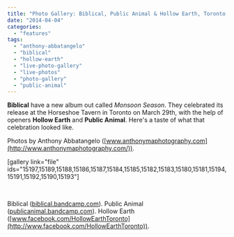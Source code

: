 ```yaml
---
title: "Photo Gallery: Biblical, Public Animal & Hollow Earth, Toronto, March 29, 2014"
date: "2014-04-04"
categories: 
  - "features"
tags: 
  - "anthony-abbatangelo"
  - "biblical"
  - "hollow-earth"
  - "live-photo-gallery"
  - "live-photos"
  - "photo-gallery"
  - "public-animal"
---
```


**Biblical** have a new album out called _Monsoon Season_. They celebrated its release at the Horseshoe Tavern in Toronto on March 29th, with the help of openers **Hollow Earth** and **Public Animal**. Here's a taste of what that celebration looked like.

Photos by Anthony Abbatangelo ([www.anthonymaphotography.com](http://www.anthonymaphotography.com/)).

\[gallery link="file" ids="15197,15189,15188,15186,15187,15184,15185,15182,15183,15180,15181,15194,15191,15192,15190,15193"\]

 

Biblical ([biblical.bandcamp.com](http://biblical.bandcamp.com)). Public Animal ([publicanimal.bandcamp.com](http://publicanimal.bandcamp.com)). Hollow Earth ([www.facebook.com/HollowEarthToronto](http://www.facebook.com/HollowEarthToronto)).
